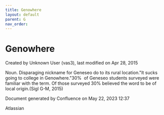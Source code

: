 ```yaml
---
title: Genowhere
layout: default
parent: G
nav_order:
---
```


# Genowhere

Created by  Unknown User (vas3), last modified on Apr 28, 2015

Noun. Disparaging nickname for Geneseo do to its rural location.&quot;It sucks going to college in Genowhere.&quot;30%  of Geneseo students surveyed were familiar with the term. Of those surveyed 30% believed the word to be of local origin.(Sigl G-M, 2015)

Document generated by Confluence on May 22, 2023 12:37

Atlassian
